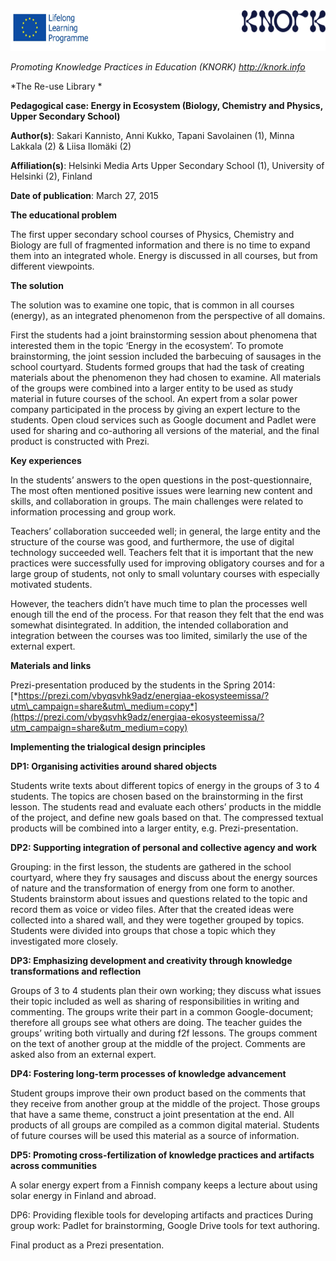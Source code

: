 <img src="images\2ddb20a92b5ae30eb3d84d02a7dd8cf602ec6c17/media/image1.png" width="624" height="65" />

*Promoting Knowledge Practices in Education (KNORK) http://knork.info*

*The Re-use Library *

**Pedagogical case: Energy in Ecosystem (Biology, Chemistry and Physics, Upper Secondary School)**

**Author(s)**: Sakari Kannisto, Anni Kukko, Tapani Savolainen (1), Minna Lakkala (2) & Liisa Ilomäki (2)

**Affiliation(s)**: Helsinki Media Arts Upper Secondary School (1), University of Helsinki (2), Finland

**Date of publication**: March 27, 2015

**The educational problem**

The first upper secondary school courses of Physics, Chemistry and Biology are full of fragmented information and there is no time to expand them into an integrated whole. Energy is discussed in all courses, but from different viewpoints.

**The solution**

The solution was to examine one topic, that is common in all courses (energy), as an integrated phenomenon from the perspective of all domains.

First the students had a joint brainstorming session about phenomena that interested them in the topic ‘Energy in the ecosystem’. To promote brainstorming, the joint session included the barbecuing of sausages in the school courtyard. Students formed groups that had the task of creating materials about the phenomenon they had chosen to examine. All materials of the groups were combined into a larger entity to be used as study material in future courses of the school. An expert from a solar power company participated in the process by giving an expert lecture to the students. Open cloud services such as Google document and Padlet were used for sharing and co-authoring all versions of the material, and the final product is constructed with Prezi.

**Key experiences**

In the students’ answers to the open questions in the post-questionnaire, The most often mentioned positive issues were learning new content and skills, and collaboration in groups. The main challenges were related to information processing and group work.

Teachers’ collaboration succeeded well; in general, the large entity and the structure of the course was good, and furthermore, the use of digital technology succeeded well. Teachers felt that it is important that the new practices were successfully used for improving obligatory courses and for a large group of students, not only to small voluntary courses with especially motivated students.

However, the teachers didn’t have much time to plan the processes well enough till the end of the process. For that reason they felt that the end was somewhat disintegrated. In addition, the intended collaboration and integration between the courses was too limited, similarly the use of the external expert.

**Materials and links**

Prezi-presentation produced by the students in the Spring 2014: [*https://prezi.com/vbyqsvhk9adz/energiaa-ekosysteemissa/?utm\_campaign=share&utm\_medium=copy*](https://prezi.com/vbyqsvhk9adz/energiaa-ekosysteemissa/?utm_campaign=share&utm_medium=copy)

**Implementing the trialogical design principles**

**DP1: Organising activities around shared objects**

Students write texts about different topics of energy in the groups of 3 to 4 students. The topics are chosen based on the brainstorming in the first lesson. The students read and evaluate each others’ products in the middle of the project, and define new goals based on that. The compressed textual products will be combined into a larger entity, e.g. Prezi-presentation.

**DP2: Supporting integration of personal and collective agency and work**

Grouping: in the first lesson, the students are gathered in the school courtyard, where they fry sausages and discuss about the energy sources of nature and the transformation of energy from one form to another. Students brainstorm about issues and questions related to the topic and record them as voice or video files. After that the created ideas were collected into a shared wall, and they were together grouped by topics. Students were divided into groups that chose a topic which they investigated more closely.

**DP3: Emphasizing development and creativity through knowledge transformations and reflection**

Groups of 3 to 4 students plan their own working; they discuss what issues their topic included as well as sharing of responsibilities in writing and commenting. The groups write their part in a common Google-document; therefore all groups see what others are doing. The teacher guides the groups’ writing both virtually and during f2f lessons. The groups comment on the text of another group at the middle of the project. Comments are asked also from an external expert.

**DP4: Fostering long-term processes of knowledge advancement**

Student groups improve their own product based on the comments that they receive from another group at the middle of the project. Those groups that have a same theme, construct a joint presentation at the end. All products of all groups are compiled as a common digital material. Students of future courses will be used this material as a source of information.

**DP5: Promoting cross-fertilization of knowledge practices and artifacts across communities**

A solar energy expert from a Finnish company keeps a lecture about using solar energy in Finland and abroad.

DP6: Providing flexible tools for developing artifacts and practices During group work: Padlet for brainstorming, Google Drive tools for text authoring.

Final product as a Prezi presentation.
